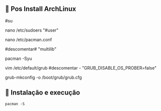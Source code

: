 ## 🚀 Pos Install ArchLinux

#su

nano /etc/sudoers
"#user" 

nano /etc/pacman.conf

#descomentar#
"multilib"

pacman -Syu

vim /etc/default/grub
#descomentar - "GRUB_DISABLE_OS_PROBER=false"

grub-mkconfig -o /boot/grub/grub.cfg

## 🚀 Instalação e execução

    pacman -S
